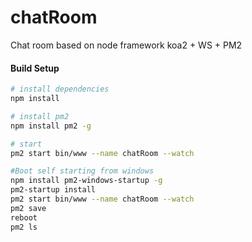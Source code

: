 # chatRoom
Chat room based on node framework koa2 + WS + PM2



#### Build Setup

``` bash
# install dependencies
npm install

# install pm2
npm install pm2 -g

# start
pm2 start bin/www --name chatRoom --watch

#Boot self starting from windows
npm install pm2-windows-startup -g
pm2-startup install
pm2 start bin/www --name chatRoom --watch
pm2 save
reboot
pm2 ls
```
